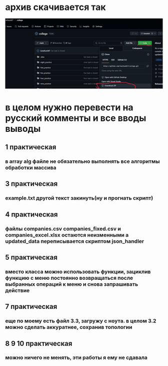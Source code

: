 # архив скачивается так
![img.png](img.png)

# в целом нужно перевести на русский комменты и все вводы выводы

## 1 практическая
### в array alg файле не обязательно выполнять все алгоритмы обработки массива

## 3 практическая
### example.txt другой текст закинуть(ну и прогнать скрипт)

## 4 практическая
### файлы companies.csv companies_fixed.csv и companies_excel.xlsx остаются неизменными а updated_data переписывается скриптом json_handler

## 5 практическая
### вместо класса можно использовать функции, зациклив функцию с меню постоянно возвращаться после выбранных операций к меню и снова запрашивать действие

## 7 практическая
### еще по моему есть файл 3.3, загружу с ноута. в целом 3.2 можно сделать аккуратнее, сохранив топологии

## 8 9 10 практическая
### можно ничего не менять, эти работы я ему не сдавала




